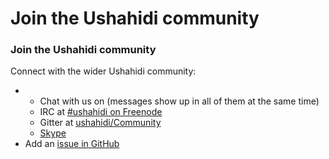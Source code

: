# Join the Ushahidi community

### Join the Ushahidi community

Connect with the wider Ushahidi community:

* * Chat with us on \(messages show up in all of them at the same time\)
  * IRC at [\#ushahidi on Freenode](http://irc//irc.freenode.net/#ushahidi)
  * Gitter at [ushahidi/Community](https://gitter.im/ushahidi/community)
  * [Skype](https://join.skype.com/S9t68IVKzwo8)
* Add an [issue in GitHub ](https://github.com/ushahidi/platform)


